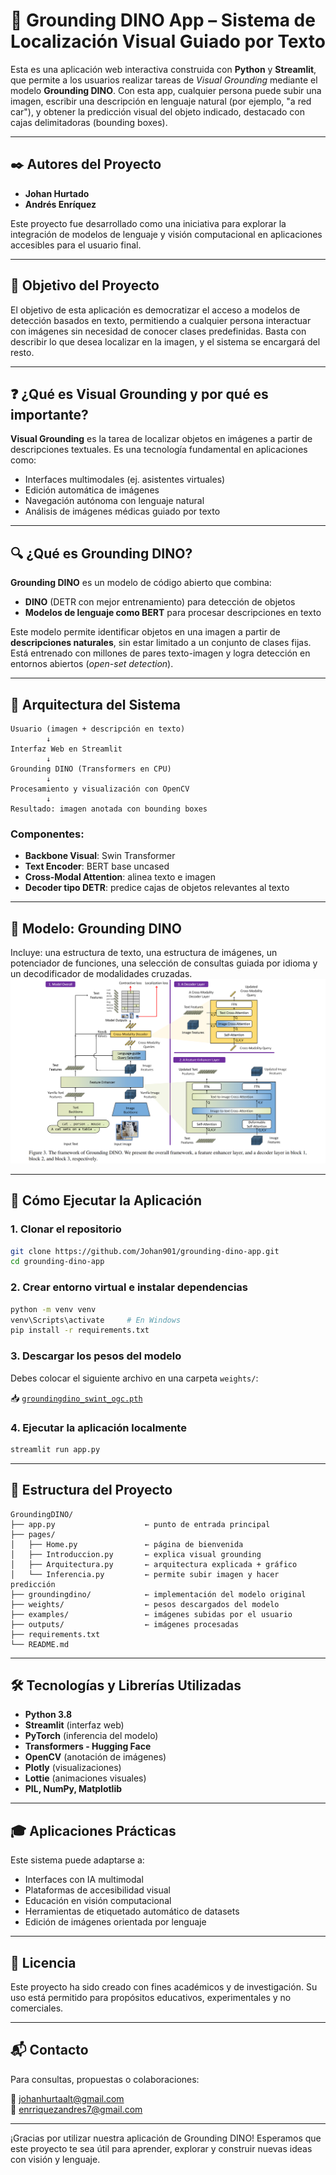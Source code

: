 # 🦕 Grounding DINO App – Sistema de Localización Visual Guiado por Texto

Esta es una aplicación web interactiva construida con **Python** y **Streamlit**, que permite a los usuarios realizar tareas de *Visual Grounding* mediante el modelo **Grounding DINO**. Con esta app, cualquier persona puede subir una imagen, escribir una descripción en lenguaje natural (por ejemplo, "a red car"), y obtener la predicción visual del objeto indicado, destacado con cajas delimitadoras (bounding boxes).

---

## ✒️ Autores del Proyecto

- **Johan Hurtado**
- **Andrés Enríquez**

Este proyecto fue desarrollado como una iniciativa para explorar la integración de modelos de lenguaje y visión computacional en aplicaciones accesibles para el usuario final.

---

## 🎯 Objetivo del Proyecto

El objetivo de esta aplicación es democratizar el acceso a modelos de detección basados en texto, permitiendo a cualquier persona interactuar con imágenes sin necesidad de conocer clases predefinidas. Basta con describir lo que desea localizar en la imagen, y el sistema se encargará del resto.

---

## ❓ ¿Qué es Visual Grounding y por qué es importante?

**Visual Grounding** es la tarea de localizar objetos en imágenes a partir de descripciones textuales. Es una tecnología fundamental en aplicaciones como:
- Interfaces multimodales (ej. asistentes virtuales)
- Edición automática de imágenes
- Navegación autónoma con lenguaje natural
- Análisis de imágenes médicas guiado por texto

---

## 🔍 ¿Qué es Grounding DINO?

**Grounding DINO** es un modelo de código abierto que combina:
- **DINO** (DETR con mejor entrenamiento) para detección de objetos
- **Modelos de lenguaje como BERT** para procesar descripciones en texto

Este modelo permite identificar objetos en una imagen a partir de **descripciones naturales**, sin estar limitado a un conjunto de clases fijas. Está entrenado con millones de pares texto-imagen y logra detección en entornos abiertos (*open-set detection*).

---

## 🧠 Arquitectura del Sistema

```text
Usuario (imagen + descripción en texto)
        ↓
Interfaz Web en Streamlit
        ↓
Grounding DINO (Transformers en CPU)
        ↓
Procesamiento y visualización con OpenCV
        ↓
Resultado: imagen anotada con bounding boxes
```

### Componentes:

- **Backbone Visual**: Swin Transformer
- **Text Encoder**: BERT base uncased
- **Cross-Modal Attention**: alinea texto e imagen
- **Decoder tipo DETR**: predice cajas de objetos relevantes al texto

---


## :sauropod: Modelo: Grounding DINO

Incluye: una estructura de texto, una estructura de imágenes, un potenciador de funciones, una selección de consultas guiada por idioma y un decodificador de modalidades cruzadas.
![arch](.asset/arch.png)

---

## 🚀 Cómo Ejecutar la Aplicación

### 1. Clonar el repositorio

```bash
git clone https://github.com/Johan901/grounding-dino-app.git
cd grounding-dino-app
```

### 2. Crear entorno virtual e instalar dependencias

```bash
python -m venv venv
venv\Scripts\activate     # En Windows
pip install -r requirements.txt
```

### 3. Descargar los pesos del modelo

Debes colocar el siguiente archivo en una carpeta `weights/`:

📥 [`groundingdino_swint_ogc.pth`](https://github.com/IDEA-Research/GroundingDINO/releases/download/v0.1.0-alpha/groundingdino_swint_ogc.pth)

### 4. Ejecutar la aplicación localmente

```bash
streamlit run app.py
```

---

## 🧩 Estructura del Proyecto

```text
GroundingDINO/
├── app.py                    ← punto de entrada principal
├── pages/
│   ├── Home.py               ← página de bienvenida
│   ├── Introduccion.py       ← explica visual grounding
│   ├── Arquitectura.py       ← arquitectura explicada + gráfico
│   └── Inferencia.py         ← permite subir imagen y hacer predicción
├── groundingdino/            ← implementación del modelo original
├── weights/                  ← pesos descargados del modelo
├── examples/                 ← imágenes subidas por el usuario
├── outputs/                  ← imágenes procesadas
├── requirements.txt
└── README.md
```

---

## 🛠️ Tecnologías y Librerías Utilizadas

- **Python 3.8**
- **Streamlit** (interfaz web)
- **PyTorch** (inferencia del modelo)
- **Transformers - Hugging Face**
- **OpenCV** (anotación de imágenes)
- **Plotly** (visualizaciones)
- **Lottie** (animaciones visuales)
- **PIL, NumPy, Matplotlib**

---

## 🎓 Aplicaciones Prácticas

Este sistema puede adaptarse a:
- Interfaces con IA multimodal
- Plataformas de accesibilidad visual
- Educación en visión computacional
- Herramientas de etiquetado automático de datasets
- Edición de imágenes orientada por lenguaje

---

## 📜 Licencia

Este proyecto ha sido creado con fines académicos y de investigación. Su uso está permitido para propósitos educativos, experimentales y no comerciales.

---

## 📬 Contacto

Para consultas, propuestas o colaboraciones:

📧 johanhurtaalt@gmail.com  
📧 enrriquezandres7@gmail.com

---

¡Gracias por utilizar nuestra aplicación de Grounding DINO! Esperamos que este proyecto te sea útil para aprender, explorar y construir nuevas ideas con visión y lenguaje.

